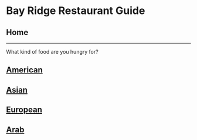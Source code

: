 # Bay Ridge Restaurant Guide
## Home
---
What kind of food are you hungry for?
## [American](american/american.md)
## [Asian](asian/asian.md)
## [European](European/european.md)
## [Arab](Middle-Eastern/middle-eastern.md)
